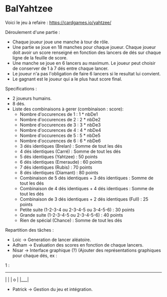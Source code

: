 # BalYahtzee

Voici le jeu à refaire : https://cardgames.io/yahtzee/

Déroulement d'une partie :
- Chaque joueur joue une manche à tour de rôle.
- Une partie se joue en 18 manches pour chaque joueur. Chaque joueur doit avoir un score renseigné en fonction des lancers de dés sur chaque ligne de la feuille de score.
- Une manche se joue en 6 lancers au maximum. Le joueur peut choisir de conserver de 1 à 7 dés entre chaque lancer.
- Le joueur n'a pas l'obligation de faire 6 lancers si le resultat lui convient.
- Le gagnant est le joueur qui a le plus haut score final.

Specifications :
- 2 joueurs humains.
- 8 dés.
- Liste des combinaisons à gerer (combinaison : score):
  - Nombre d'occurences de 1 : 1 * nbDe1
  - Nombre d'occurences de 2 : 2 * nbDe2
  - Nombre d'occurences de 3 : 3 * nbDe3
  - Nombre d'occurences de 4 : 4 * nbDe4
  - Nombre d'occurences de 5 : 5 * nbDe5
  - Nombre d'occurences de 6 : 6 * nbDe6
  - 3 dés identiques (Brelan) : Somme de tout les dés
  - 4 dés identiques (Carré) : Somme de tout les dés
  - 5 dés identiques (Yahtzee) : 50 points
  - 6 dés identiques (Emeraude) : 60 points
  - 7 dés identiques (Rubis) : 70 points
  - 8 dés identiques (Diamant) : 80 points
  - Combinaison de 5 dés identiques + 3 dés identiques : Somme de tout les dés
  - Combinaison de 4 dés identiques + 4 dés identiques : Somme de tout les dés
  - Combinaison de 3 dés identiques + 2 dés identiques (Full) : 25 points
  - Petite suite (1-2-3-4 ou 2-3-4-5 ou 3-4-5-6) : 30 points
  - Grande suite (1-2-3-4-5 ou 2-3-4-5-6) : 40 points
  - Rien de spécial (Chance) : Somme de tout les dés

Repartition des tâches :
- Loic -> Generation de lancer aléatoire.
- Adham -> Evaluation des scores en fonction de chaque lancers.
- Nisar -> Interface graphique (?) (Ajouter des représentations graphiques pour chaque dés, ex : 

1 :
 ___
|   |
| o |
|___| 

- Patrick -> Gestion du jeu et intégration.
